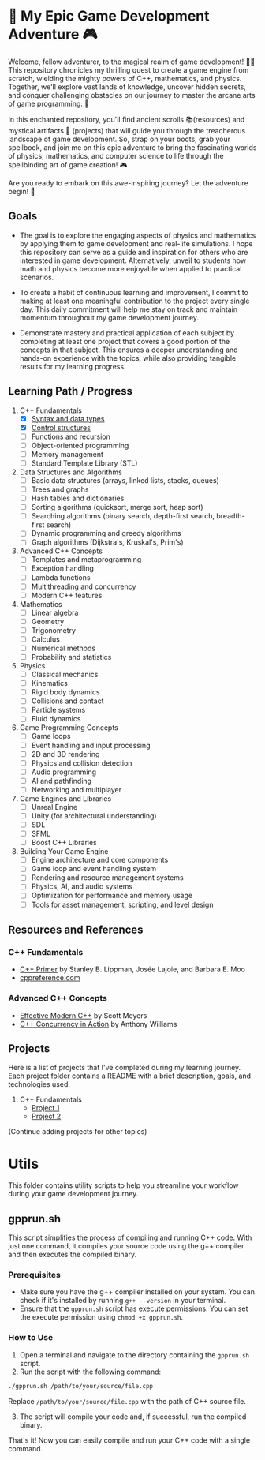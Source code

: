 # 🚀 My Epic Game Development Adventure 🎮

Welcome, fellow adventurer, to the magical realm of game development! 🧙‍♂️ This repository chronicles my thrilling quest to create a game engine from scratch, wielding the mighty powers of C++, mathematics, and physics. Together, we'll explore vast lands of knowledge, uncover hidden secrets, and conquer challenging obstacles on our journey to master the arcane arts of game programming. 🌟

In this enchanted repository, you'll find ancient scrolls 📚(resources) and mystical artifacts 🔮 (projects) that will guide you through the treacherous landscape of game development. So, strap on your boots, grab your spellbook, and join me on this epic adventure to bring the fascinating worlds of physics, mathematics, and computer science to life through the spellbinding art of game creation! 🎮

Are you ready to embark on this awe-inspiring journey? Let the adventure begin! 🎉

## Goals

- The goal is to explore the engaging aspects of physics and mathematics by applying them to game development and real-life simulations. I hope this repository can serve as a guide and inspiration for others who are interested in game development. Alternatively, unveil to students how math and physics become more enjoyable when applied to practical scenarios.

- To create a habit of continuous learning and improvement, I commit to making at least one meaningful contribution to the project every single day. This daily commitment will help me stay on track and maintain momentum throughout my game development journey.

- Demonstrate mastery and practical application of each subject by completing at least one project that covers a good portion of the concepts in that subject. This ensures a deeper understanding and hands-on experience with the topics, while also providing tangible results for my learning progress.

## Learning Path / Progress

1. C++ Fundamentals
   - [x] [Syntax and data types](./projects/c%2B%2B_fundamentals/syntax_and_data_types/README.md)
   - [x] [Control structures](./projects/c%2B%2B_fundamentals/control_structures/README.md)
   - [ ] [Functions and recursion](./projects/c%2B%2B_fundamentals/functions_and_recursion/README.md)
   - [ ] Object-oriented programming
   - [ ] Memory management
   - [ ] Standard Template Library (STL)
2. Data Structures and Algorithms
   - [ ] Basic data structures (arrays, linked lists, stacks, queues)
   - [ ] Trees and graphs
   - [ ] Hash tables and dictionaries
   - [ ] Sorting algorithms (quicksort, merge sort, heap sort)
   - [ ] Searching algorithms (binary search, depth-first search, breadth-first search)
   - [ ] Dynamic programming and greedy algorithms
   - [ ] Graph algorithms (Dijkstra's, Kruskal's, Prim's)
3. Advanced C++ Concepts
   - [ ] Templates and metaprogramming
   - [ ] Exception handling
   - [ ] Lambda functions
   - [ ] Multithreading and concurrency
   - [ ] Modern C++ features
4. Mathematics
   - [ ] Linear algebra
   - [ ] Geometry
   - [ ] Trigonometry
   - [ ] Calculus
   - [ ] Numerical methods
   - [ ] Probability and statistics
5. Physics
   - [ ] Classical mechanics
   - [ ] Kinematics
   - [ ] Rigid body dynamics
   - [ ] Collisions and contact
   - [ ] Particle systems
   - [ ] Fluid dynamics
6. Game Programming Concepts
   - [ ] Game loops
   - [ ] Event handling and input processing
   - [ ] 2D and 3D rendering
   - [ ] Physics and collision detection
   - [ ] Audio programming
   - [ ] AI and pathfinding
   - [ ] Networking and multiplayer
7. Game Engines and Libraries
   - [ ] Unreal Engine
   - [ ] Unity (for architectural understanding)
   - [ ] SDL
   - [ ] SFML
   - [ ] Boost C++ Libraries
8. Building Your Game Engine
   - [ ] Engine architecture and core components
   - [ ] Game loop and event handling system
   - [ ] Rendering and resource management systems
   - [ ] Physics, AI, and audio systems
   - [ ] Optimization for performance and memory usage
   - [ ] Tools for asset management, scripting, and level design

## Resources and References

### C++ Fundamentals

- [C++ Primer](https://www.amazon.com/Primer-5th-Stanley-B-Lippman/dp/0321714113) by Stanley B. Lippman, Josée Lajoie, and Barbara E. Moo
- [cppreference.com](https://en.cppreference.com/w/)

### Advanced C++ Concepts

- [Effective Modern C++](https://www.amazon.com/Effective-Modern-Specific-Ways-Improve/dp/1491903996) by Scott Meyers
- [C++ Concurrency in Action](https://www.amazon.com/Concurrency-Action-Practical-Multithreading-Management/dp/1617294691) by Anthony Williams

## Projects

Here is a list of projects that I've completed during my learning journey. Each project folder contains a README with a brief description, goals, and technologies used.

1. C++ Fundamentals
   - [Project 1](./projects/c++_fundamentals/project1)
   - [Project 2](./projects/c++_fundamentals/project2)

(Continue adding projects for other topics)

# Utils

This folder contains utility scripts to help you streamline your workflow during your game development journey.

## gpprun.sh

This script simplifies the process of compiling and running C++ code. With just one command, it compiles your source code using the g++ compiler and then executes the compiled binary.

### Prerequisites

- Make sure you have the g++ compiler installed on your system. You can check if it's installed by running `g++ --version` in your terminal.
- Ensure that the `gpprun.sh` script has execute permissions. You can set the execute permission using `chmod +x gpprun.sh`.

### How to Use

1. Open a terminal and navigate to the directory containing the `gpprun.sh` script.
2. Run the script with the following command:

```bash
./gpprun.sh /path/to/your/source/file.cpp
```

Replace `/path/to/your/source/file.cpp` with the path of C++ source file.

3. The script will compile your code and, if successful, run the compiled binary.

That's it! Now you can easily compile and run your C++ code with a single command.
